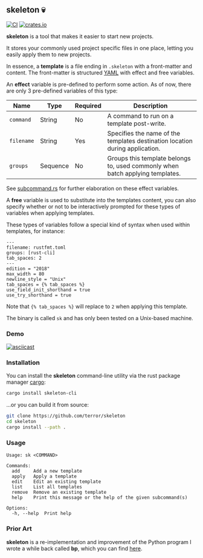 ## skeleton 💀

[![CI](https://github.com/terror/skeleton/actions/workflows/ci.yml/badge.svg)](https://github.com/terror/skeleton/actions/workflows/ci.yml)
[![crates.io](https://shields.io/crates/v/skeleton-cli.svg)](https://crates.io/crates/skeleton-cli)

**skeleton** is a tool that makes it easier to start new projects.

It stores your commonly used project specific files in one place, letting you
easily apply them to new projects.

In essence, a **template** is a file ending in `.skeleton` with a front-matter and
content. The front-matter is structured
[YAML](https://en.wikipedia.org/wiki/YAML?useskin=vector) with effect and free
variables.

An **effect** variable is pre-defined to perform some action. As of now, there are
only 3 pre-defined variables of this type:

| Name         | Type       | Required | Description                                                                           |
|--------------|------------|----------|---------------------------------------------------------------------------------------|
| `command`    | String     | No       | A command to run on a template post-write.                                            |
| `filename`   | String     | Yes      | Specifies the name of the templates destination location during application.          |
| `groups`     | Sequence   | No       | Groups this template belongs to, used commonly when batch applying templates.         |

See [subcommand.rs](https://github.com/terror/skeleton/blob/master/src/subcommand.rs)
for further elaboration on these effect variables.

A **free** variable is used to substitute into the templates content, you can also
specify whether or not to be interactively prompted for these types of variables
when applying templates.

These types of variables follow a special kind of syntax when used within
templates, for instance:

```
---
filename: rustfmt.toml
groups: [rust-cli]
tab_spaces: 2
---
edition = "2018"
max_width = 80
newline_style = "Unix"
tab_spaces = {% tab_spaces %}
use_field_init_shorthand = true
use_try_shorthand = true
```

Note that `{% tab_spaces %}` will replace to `2` when applying this template.

The binary is called `sk` and has only been tested on a Unix-based machine.

### Demo

[![asciicast](https://asciinema.org/a/rx0tWWfPTPZNXoBboE7dzX3tX.svg)](https://asciinema.org/a/rx0tWWfPTPZNXoBboE7dzX3tX)

### Installation

You can install the **skeleton** command-line utility via the rust package manager
[cargo](https://doc.rust-lang.org/cargo/):

```bash
cargo install skeleton-cli
```

...or you can build it from source:

```bash
git clone https://github.com/terror/skeleton
cd skeleton
cargo install --path .
```

### Usage

```present cargo run -- --help
Usage: sk <COMMAND>

Commands:
  add     Add a new template
  apply   Apply a template
  edit    Edit an existing template
  list    List all templates
  remove  Remove an existing template
  help    Print this message or the help of the given subcommand(s)

Options:
  -h, --help  Print help
```

### Prior Art

**skeleton** is a re-implementation and improvement of the Python program I wrote a while
back called **bp**, which you can find [here](https://github.com/terror/bp).
